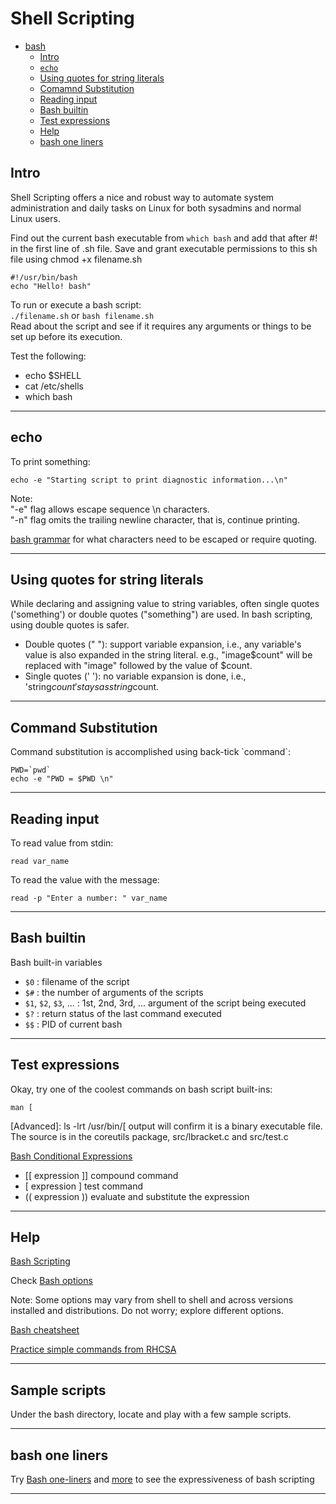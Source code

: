 # Shell Scripting    

* [bash](#bash)
  * [Intro](#intro)
  * [`echo`](#echo)
  * [Using quotes for string literals](#using-quotes-for-string-literals) 
  * [Comamnd Substitution](#command-substitution)
  * [Reading input](#reading-input)
  * [Bash builtin](#bash-builtin)
  * [Test expressions](#test-expressions)
  * [Help](#help)
  * [bash one liners](#bash-one-liners)



## Intro 

Shell Scripting offers a nice and robust way to automate system administration and daily tasks on Linux for both sysadmins and normal Linux users.     

Find out the current bash executable from `which bash` and add that after #! in the first line of .sh file. Save and grant executable permissions to this sh file using chmod +x filename.sh   

```
#!/usr/bin/bash
echo "Hello! bash"
````
To run or execute a bash script:     
`./filename.sh`  or  `bash filename.sh`    
Read about the script and see if it requires any arguments or things to be set up before its execution.     

Test the following:    
- echo $SHELL 
- cat /etc/shells 
- which bash 

----

## echo  

To print something: 
```
echo -e "Starting script to print diagnostic information...\n"    
```

Note:     
"-e" flag allows escape sequence \n characters.    
"-n" flag omits the trailing newline character, that is, continue printing.    

[bash grammar](https://pubs.opengroup.org/onlinepubs/9699919799/utilities/V3_chap02.html#tag_18_10_02) for what characters need to be escaped or require quoting.   

----

## Using quotes for string literals   

While declaring and assigning value to string variables, often single quotes ('something') or double quotes ("something") are used. In bash scripting, using double quotes is safer.    
- Double quotes (" "): support variable expansion, i.e., any variable's value is also expanded in the string literal. e.g., "image$count" will be replaced with "image" followed by the value of $count.    
- Single quotes (' '): no variable expansion is done, i.e., 'string$count' stays as string$count.    

----

## Command Substitution   

Command substitution is accomplished using back-tick \`command\`:   
```
PWD=`pwd`
echo -e "PWD = $PWD \n"
```

----

## Reading input   

To read value from stdin:
```
read var_name
```
To read the value with the message: 
```
read -p "Enter a number: " var_name 
```

----

## Bash builtin  

Bash built-in variables    
- `$0` : filename of the script 
- `$#` : the number of arguments of the scripts
- `$1`, `$2`, `$3`, ... : 1st, 2nd, 3rd, ... argument of the script being executed
- `$?` : return status of the last command executed  
- `$$` : PID of current bash   

---- 

## Test expressions   

Okay, try one of the coolest commands on bash script built-ins:
```
man [
```
[Advanced]: ls -lrt /usr/bin/[ output will confirm it is a binary executable file.
The source is in the coreutils package, src/lbracket.c and src/test.c

[Bash Conditional Expressions](https://www.gnu.org/software/bash/manual/html_node/Bash-Conditional-Expressions.html)     
- [[ expression  ]] compound command    
- [ expression ] test command    
- (( expression )) evaluate and substitute the expression    

----

## Help   

[Bash Scripting](https://linuxsimply.com/cheat-sheets/bash-scripting/)     

Check [Bash options](https://devhints.io/bash)    

Note: Some options may vary from shell to shell and across versions installed and distributions. Do not worry; explore different options.     

[Bash cheatsheet](https://github.com/LeCoupa/awesome-cheatsheets/blob/master/languages/bash.sh)     

[Practice simple commands from RHCSA](https://github.com/soficx/rhcsa)     

----

## Sample scripts 

Under the bash directory, locate and play with a few sample scripts.    

---- 

## bash one liners    
Try [Bash one-liners](https://onceupon.github.io/Bash-Oneliner/) and [more](https://www.bashoneliners.com/oneliners/newest/) to see the expressiveness of bash scripting    

----
